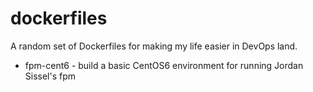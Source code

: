 # dockerfiles

A random set of Dockerfiles for making my life easier in DevOps land.

* fpm-cent6 - build a basic CentOS6 environment for running Jordan Sissel's fpm
